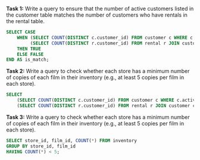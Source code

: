 **Task 1:** Write a query to ensure that the number of active customers listed in the customer table matches the number of customers who have rentals in the rental table.

```SQL
SELECT CASE
    WHEN (SELECT COUNT(DISTINCT c.customer_id) FROM customer c WHERE c.active = 1) =
         (SELECT COUNT(DISTINCT r.customer_id) FROM rental r JOIN customer c ON r.customer_id = c.customer_id WHERE c.active = 1)
    THEN TRUE
    ELSE FALSE
END AS is_match;
```

**Task 2:** Write a query to check whether each store has a minimum number of copies of each film in their inventory (e.g., at least 5 copies per film in each store).

```SQL
SELECT
    (SELECT COUNT(DISTINCT c.customer_id) FROM customer c WHERE c.active = 1) AS active_customers,
    (SELECT COUNT(DISTINCT r.customer_id) FROM rental r JOIN customer c ON r.customer_id = c.customer_id WHERE c.active = 1) AS customers_with_rentals;
```

**Task 3:** Write a query to check whether each store has a minimum number of copies of each film in their inventory (e.g., at least 5 copies per film in each store).

```SQL
SELECT store_id, film_id, COUNT(*) FROM inventory
GROUP BY store_id, film_id
HAVING COUNT(*) < 5;
```